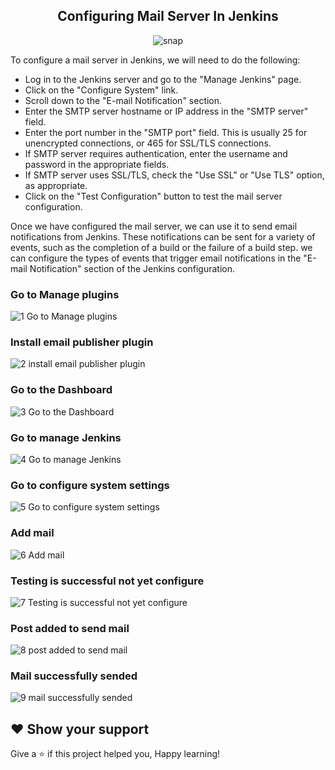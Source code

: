<div align=center>
  
## Configuring Mail Server In Jenkins
  
  ![snap](https://user-images.githubusercontent.com/58173938/206854989-ec9281d9-2494-4dc3-b2e0-78d68f644d71.png)
  
 </div>
 
To configure a mail server in Jenkins, we will need to do the following:

- Log in to the Jenkins server and go to the "Manage Jenkins" page.
- Click on the "Configure System" link.
- Scroll down to the "E-mail Notification" section.
- Enter the SMTP server hostname or IP address in the "SMTP server" field.
- Enter the port number in the "SMTP port" field. This is usually 25 for unencrypted connections, or 465 for SSL/TLS connections.
- If SMTP server requires authentication, enter the username and password in the appropriate fields.
- If SMTP server uses SSL/TLS, check the "Use SSL" or "Use TLS" option, as appropriate.
- Click on the "Test Configuration" button to test the mail server configuration.

Once we have configured the mail server, we can use it to send email notifications from Jenkins. These notifications can be sent for a variety of events, such as the completion of a build or the failure of a build step. we can configure the types of events that trigger email notifications in the "E-mail Notification" section of the Jenkins configuration.

### Go to Manage plugins

![1 Go to Manage plugins](https://user-images.githubusercontent.com/58173938/206855314-fa0b90fc-8194-40e1-ad9b-76d1976a0cb3.png)

### Install email publisher plugin

![2 install email publisher plugin](https://user-images.githubusercontent.com/58173938/206855347-6d7d32da-2bdb-4737-a77e-0ead49d57389.png)

### Go to the Dashboard

![3 Go to the Dashboard](https://user-images.githubusercontent.com/58173938/206855364-abe6c612-c310-492e-ad45-fedea33cffe4.png)

### Go to manage Jenkins

![4 Go to manage Jenkins](https://user-images.githubusercontent.com/58173938/206855383-90c522de-6f66-4702-bea0-05c828ea8c6b.png)

### Go to configure system settings

![5 Go to configure system settings](https://user-images.githubusercontent.com/58173938/206855394-61de3764-87bf-4a2b-a940-a45af2bde45c.png)

### Add mail

![6 Add mail](https://user-images.githubusercontent.com/58173938/206855398-7c41e2c1-a542-4ee0-ac13-9063b9258fff.png)

### Testing is successful not yet configure

![7 Testing is successful not yet configure ](https://user-images.githubusercontent.com/58173938/206855417-79f529e3-c54b-48ce-9bd8-bab087d45348.png)

### Post added to send mail

![8 post added to send mail](https://user-images.githubusercontent.com/58173938/206855428-83e4f25d-4fba-4f77-9dd0-cb8ed0cf5ade.png)

### Mail successfully sended

![9 mail successfully sended](https://user-images.githubusercontent.com/58173938/206855445-1ebaf7d4-275c-433a-bb29-fa782e2da11b.png)

## ❤ Show your support

Give a ⭐️ if this project helped you, Happy learning!
